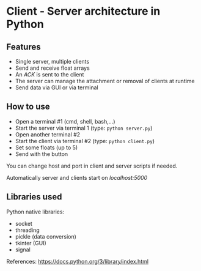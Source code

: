 # Client - Server architecture in Python

## Features

- Single server, multiple clients
- Send and receive float arrays
- An _ACK_ is sent to the client
- The server can manage the attachment or removal of clients at runtime
- Send data via GUI or via terminal

## How to use

- Open a terminal #1 (cmd, shell, bash,...)
- Start the server via terminal 1 (type: ``python server.py``)
- Open another terminal #2
- Start the client via  terminal #2 (type: ``python client.py``)
- Set some floats (up to 5)
- Send with the button

You can change host and port in client and server scripts if needed.

Automatically server and clients start on _localhost:5000_

## Libraries used

Python native libraries:

- socket
- threading
- pickle (data conversion)
- tkinter (GUI)
- signal

References: https://docs.python.org/3/library/index.html